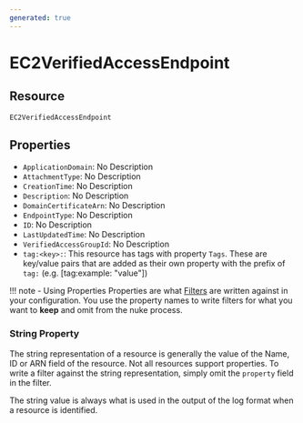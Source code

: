 ```yaml
---
generated: true
---
```


# EC2VerifiedAccessEndpoint


## Resource

```text
EC2VerifiedAccessEndpoint
```

## Properties


- `ApplicationDomain`: No Description
- `AttachmentType`: No Description
- `CreationTime`: No Description
- `Description`: No Description
- `DomainCertificateArn`: No Description
- `EndpointType`: No Description
- `ID`: No Description
- `LastUpdatedTime`: No Description
- `VerifiedAccessGroupId`: No Description
- `tag:<key>:`: This resource has tags with property `Tags`. These are key/value pairs that are
	added as their own property with the prefix of `tag:` (e.g. [tag:example: "value"]) 

!!! note - Using Properties
    Properties are what [Filters](../config-filtering.md) are written against in your configuration. You use the property
    names to write filters for what you want to **keep** and omit from the nuke process.

### String Property

The string representation of a resource is generally the value of the Name, ID or ARN field of the resource. Not all
resources support properties. To write a filter against the string representation, simply omit the `property` field in
the filter.

The string value is always what is used in the output of the log format when a resource is identified.

